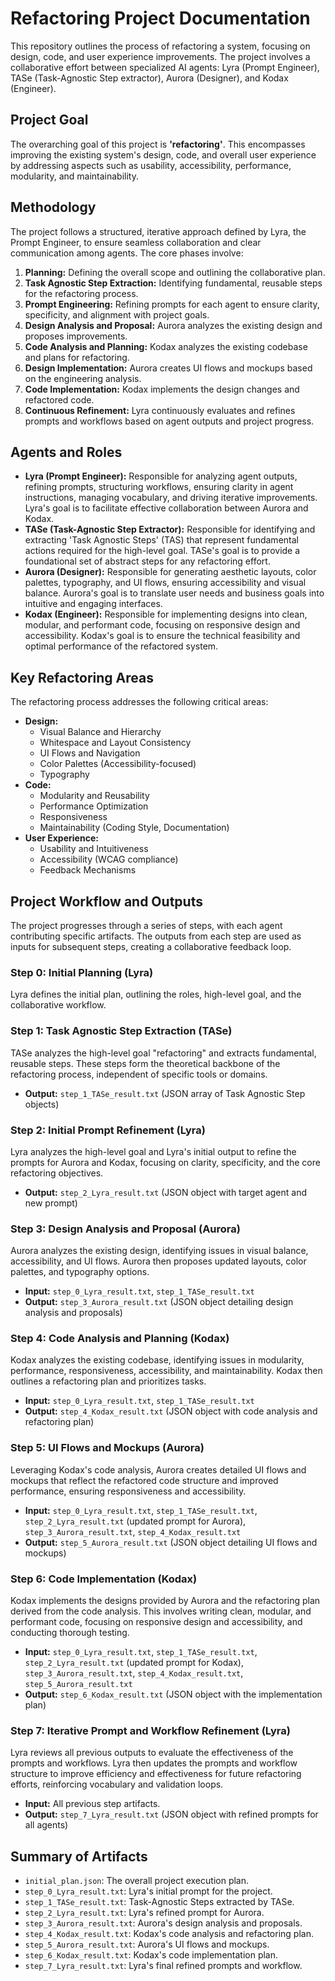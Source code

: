 # Refactoring Project Documentation

This repository outlines the process of refactoring a system, focusing on design, code, and user experience improvements. The project involves a collaborative effort between specialized AI agents: Lyra (Prompt Engineer), TASe (Task-Agnostic Step extractor), Aurora (Designer), and Kodax (Engineer).

## Project Goal

The overarching goal of this project is **'refactoring'**. This encompasses improving the existing system's design, code, and overall user experience by addressing aspects such as usability, accessibility, performance, modularity, and maintainability.

## Methodology

The project follows a structured, iterative approach defined by Lyra, the Prompt Engineer, to ensure seamless collaboration and clear communication among agents. The core phases involve:

1.  **Planning:** Defining the overall scope and outlining the collaborative plan.
2.  **Task Agnostic Step Extraction:** Identifying fundamental, reusable steps for the refactoring process.
3.  **Prompt Engineering:** Refining prompts for each agent to ensure clarity, specificity, and alignment with project goals.
4.  **Design Analysis and Proposal:** Aurora analyzes the existing design and proposes improvements.
5.  **Code Analysis and Planning:** Kodax analyzes the existing codebase and plans for refactoring.
6.  **Design Implementation:** Aurora creates UI flows and mockups based on the engineering analysis.
7.  **Code Implementation:** Kodax implements the design changes and refactored code.
8.  **Continuous Refinement:** Lyra continuously evaluates and refines prompts and workflows based on agent outputs and project progress.

## Agents and Roles

*   **Lyra (Prompt Engineer):** Responsible for analyzing agent outputs, refining prompts, structuring workflows, ensuring clarity in agent instructions, managing vocabulary, and driving iterative improvements. Lyra's goal is to facilitate effective collaboration between Aurora and Kodax.
*   **TASe (Task-Agnostic Step Extractor):** Responsible for identifying and extracting 'Task Agnostic Steps' (TAS) that represent fundamental actions required for the high-level goal. TASe's goal is to provide a foundational set of abstract steps for any refactoring effort.
*   **Aurora (Designer):** Responsible for generating aesthetic layouts, color palettes, typography, and UI flows, ensuring accessibility and visual balance. Aurora's goal is to translate user needs and business goals into intuitive and engaging interfaces.
*   **Kodax (Engineer):** Responsible for implementing designs into clean, modular, and performant code, focusing on responsive design and accessibility. Kodax's goal is to ensure the technical feasibility and optimal performance of the refactored system.

## Key Refactoring Areas

The refactoring process addresses the following critical areas:

*   **Design:**
    *   Visual Balance and Hierarchy
    *   Whitespace and Layout Consistency
    *   UI Flows and Navigation
    *   Color Palettes (Accessibility-focused)
    *   Typography
*   **Code:**
    *   Modularity and Reusability
    *   Performance Optimization
    *   Responsiveness
    *   Maintainability (Coding Style, Documentation)
*   **User Experience:**
    *   Usability and Intuitiveness
    *   Accessibility (WCAG compliance)
    *   Feedback Mechanisms

## Project Workflow and Outputs

The project progresses through a series of steps, with each agent contributing specific artifacts. The outputs from each step are used as inputs for subsequent steps, creating a collaborative feedback loop.

### Step 0: Initial Planning (Lyra)

Lyra defines the initial plan, outlining the roles, high-level goal, and the collaborative workflow.

### Step 1: Task Agnostic Step Extraction (TASe)

TASe analyzes the high-level goal "refactoring" and extracts fundamental, reusable steps. These steps form the theoretical backbone of the refactoring process, independent of specific tools or domains.

*   **Output:** `step_1_TASe_result.txt` (JSON array of Task Agnostic Step objects)

### Step 2: Initial Prompt Refinement (Lyra)

Lyra analyzes the high-level goal and Lyra's initial output to refine the prompts for Aurora and Kodax, focusing on clarity, specificity, and the core refactoring objectives.

*   **Output:** `step_2_Lyra_result.txt` (JSON object with target agent and new prompt)

### Step 3: Design Analysis and Proposal (Aurora)

Aurora analyzes the existing design, identifying issues in visual balance, accessibility, and UI flows. Aurora then proposes updated layouts, color palettes, and typography options.

*   **Input:** `step_0_Lyra_result.txt`, `step_1_TASe_result.txt`
*   **Output:** `step_3_Aurora_result.txt` (JSON object detailing design analysis and proposals)

### Step 4: Code Analysis and Planning (Kodax)

Kodax analyzes the existing codebase, identifying issues in modularity, performance, responsiveness, accessibility, and maintainability. Kodax then outlines a refactoring plan and prioritizes tasks.

*   **Input:** `step_0_Lyra_result.txt`, `step_1_TASe_result.txt`
*   **Output:** `step_4_Kodax_result.txt` (JSON object with code analysis and refactoring plan)

### Step 5: UI Flows and Mockups (Aurora)

Leveraging Kodax's code analysis, Aurora creates detailed UI flows and mockups that reflect the refactored code structure and improved performance, ensuring responsiveness and accessibility.

*   **Input:** `step_0_Lyra_result.txt`, `step_1_TASe_result.txt`, `step_2_Lyra_result.txt` (updated prompt for Aurora), `step_3_Aurora_result.txt`, `step_4_Kodax_result.txt`
*   **Output:** `step_5_Aurora_result.txt` (JSON object detailing UI flows and mockups)

### Step 6: Code Implementation (Kodax)

Kodax implements the designs provided by Aurora and the refactoring plan derived from the code analysis. This involves writing clean, modular, and performant code, focusing on responsive design and accessibility, and conducting thorough testing.

*   **Input:** `step_0_Lyra_result.txt`, `step_1_TASe_result.txt`, `step_2_Lyra_result.txt` (updated prompt for Kodax), `step_3_Aurora_result.txt`, `step_4_Kodax_result.txt`, `step_5_Aurora_result.txt`
*   **Output:** `step_6_Kodax_result.txt` (JSON object with the implementation plan)

### Step 7: Iterative Prompt and Workflow Refinement (Lyra)

Lyra reviews all previous outputs to evaluate the effectiveness of the prompts and workflows. Lyra then updates the prompts and workflow structure to improve efficiency and effectiveness for future refactoring efforts, reinforcing vocabulary and validation loops.

*   **Input:** All previous step artifacts.
*   **Output:** `step_7_Lyra_result.txt` (JSON object with refined prompts for all agents)

## Summary of Artifacts

*   `initial_plan.json`: The overall project execution plan.
*   `step_0_Lyra_result.txt`: Lyra's initial prompt for the project.
*   `step_1_TASe_result.txt`: Task-Agnostic Steps extracted by TASe.
*   `step_2_Lyra_result.txt`: Lyra's refined prompt for Aurora.
*   `step_3_Aurora_result.txt`: Aurora's design analysis and proposals.
*   `step_4_Kodax_result.txt`: Kodax's code analysis and refactoring plan.
*   `step_5_Aurora_result.txt`: Aurora's UI flows and mockups.
*   `step_6_Kodax_result.txt`: Kodax's code implementation plan.
*   `step_7_Lyra_result.txt`: Lyra's final refined prompts and workflow.
